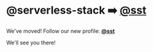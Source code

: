 # @serverless-stack ➡️ [@sst](https://github.com/sst)

We've moved! Follow our new profile: **[@sst](https://github.com/sst)**

We'll see you there!
